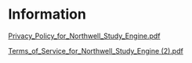 # Information

[Privacy_Policy_for_Northwell_Study_Engine.pdf](https://github.com/Northwell-Activate/Information/files/8969849/Privacy_Policy_for_Northwell_Study_Engine.2.2.pdf_target=blank)

[Terms_of_Service_for_Northwell_Study_Engine (2).pdf](https://github.com/Northwell-Activate/Information/files/8969851/Terms_of_Service_for_Northwell_Study_Engine.2.pdf_target=blank)
